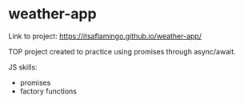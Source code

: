# weather-app

Link to project: https://itsaflamingo.github.io/weather-app/

TOP project created to practice using promises through async/await.

JS skills:

-   promises
-   factory functions
